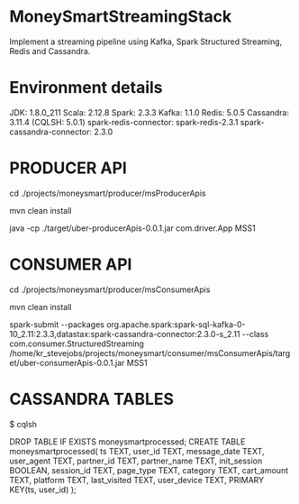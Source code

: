 # MoneySmartStreamingStack
Implement a streaming pipeline using Kafka, Spark Structured Streaming, Redis and Cassandra.

# Environment details
JDK: 1.8.0_211
Scala: 2.12.8
Spark: 2.3.3
Kafka: 1.1.0
Redis: 5.0.5
Cassandra: 3.11.4 (CQLSH: 5.0.1)
spark-redis-connector: spark-redis-2.3.1
spark-cassandra-connector: 2.3.0

PRODUCER API
============
cd ./projects/moneysmart/producer/msProducerApis

mvn clean install

java -cp ./target/uber-producerApis-0.0.1.jar com.driver.App MSS1


CONSUMER API
============
cd ./projects/moneysmart/producer/msConsumerApis

mvn clean install

spark-submit --packages org.apache.spark:spark-sql-kafka-0-10_2.11:2.3.3,datastax:spark-cassandra-connector:2.3.0-s_2.11 --class com.consumer.StructuredStreaming /home/kr_stevejobs/projects/moneysmart/consumer/msConsumerApis/target/uber-consumerApis-0.0.1.jar MSS1

CASSANDRA TABLES
================
$ cqlsh

DROP TABLE IF EXISTS moneysmartprocessed;
CREATE TABLE moneysmartprocessed(
    ts TEXT,
    user_id TEXT,
    message_date TEXT,
    user_agent TEXT,
    partner_id TEXT,
    partner_name TEXT,
    init_session BOOLEAN,
    session_id TEXT,
    page_type TEXT,
    category TEXT,
    cart_amount TEXT,
    platform TEXT,
    last_visited TEXT,
    user_device TEXT,
    PRIMARY KEY(ts, user_id)
);
